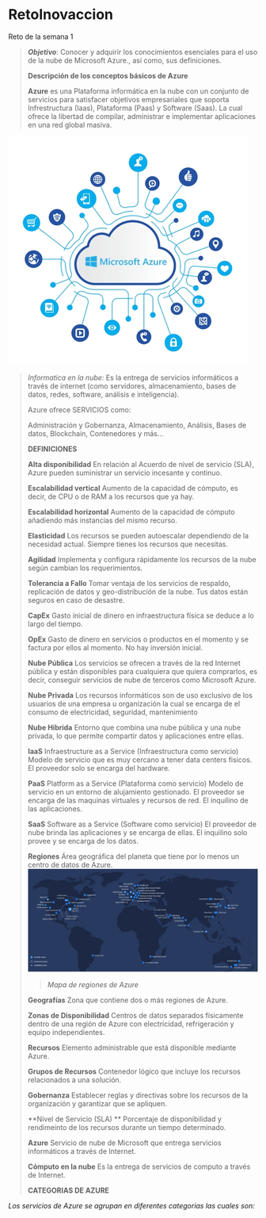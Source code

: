 # RetoInovaccion
Reto de la semana 1
>**_Objetivo_**: Conocer y adquirir los conocimientos esenciales para el uso de la nube de Microsoft Azure., así como, sus definiciones.
>
>
> **Descripción de los conceptos básicos de Azure**
>
>**Azure** es una Plataforma informática en la nube con un conjunto de servicios para satisfacer objetivos empresariales que soporta Infrestructura (Iaas), Plataforma (Paas) y Software (Saas). La cual ofrece la libertad de compilar, administrar e implementar aplicaciones en una red global masiva.
>
![Azure](/images/azure-informacion-1.jpg)

>_Informatica en la nube:_ Es la entrega de servicios informáticos a través de internet (como servidores, almacenamiento, bases de datos, redes, software, análisis e inteligencia).
>
> Azure ofrece SERVICIOS como:
>
>Administración y Gobernanza, Almacenamiento, Análisis, Bases de datos, Blockchain, Contenedores y más...
>
>
>**DEFINICIONES**
>
>**Alta disponibilidad**
>En relación al Acuerdo de nivel de servicio (SLA), Azure pueden suministrar un servicio incesante y continuo.
>
>**Escalabilidad vertical**
>Aumento de la capacidad de cómputo, es decir, de CPU o de RAM a los recursos que ya hay.
>
>**Escalabilidad horizontal**
>Aumento de la capacidad de cómputo añadiendo más instancias del mismo recurso.
>
>**Elasticidad**
> Los recursos se pueden autoescalar dependiendo de la necesidad actual. Siempre tienes los recursos que necesitas.
>
>**Agilidad**
>Implementa y configura rápidamente los recursos de la nube según cambian los requerimientos.
>
>**Tolerancia a Fallo**
>Tomar ventaja de los servicios de respaldo, replicación de datos y geo-distribución de la nube. Tus datos están seguros en caso de desastre.
>
>**CapEx**
>Gasto inicial de dinero en infraestructura física se deduce a lo largo del tiempo.
>
>**OpEx**
>Gasto de dinero en servicios o productos en el momento y se factura por ellos al momento. No hay inversión inicial.
>
>**Nube Pública**
>Los servicios se ofrecen a través de la red Internet pública y están disponibles para cualquiera que quiera comprarlos, es decir, conseguir servicios de nube de terceros como Microsoft Azure.
>
>**Nube Privada**
>Los recursos informáticos son de uso exclusivo de los usuarios de una empresa u organización la cual se encarga de el consumo de electricidad, seguridad, mantenimiento
>
>**Nube Híbrida**
>Entorno que combina una nube pública y una nube privada, lo que permite compartir datos y aplicaciones entre ellas.
>
>**IaaS**
>Infraestructure as a Service (Infraestructura como servicio) Modelo de servicio que es muy cercano a tener data centers fisicos. El proveedor solo se encarga del hardware.
>
>**PaaS**
>Platform as a Service (Plataforma como servicio) Modelo de servicio en un entorno de alujamiento gestionado. El proveedor se encarga de las maquinas virtuales y recursos de red. El inquilino de las aplicaciones.
>
>**SaaS**
>Software as a Service (Software como servicio) El proveedor de nube brinda las aplicaciones y se encarga de ellas. El inquilino solo provee y se encarga de los datos.
>
>**Regiones**
>Área geográfica del planeta que tiene por lo menos un centro de datos de Azure. 
>![Regiones](/images/regionsazure.png)
>  >_Mapa de regiones de Azure_
>
>**Geografías**
>Zona que contiene dos o más regiones de Azure.
>
>**Zonas de Disponibilidad**
>Centros de datos separados físicamente dentro de una región de Azure con electricidad, refrigeración y equipo independientes.
>
>**Recursos**
>Elemento administrable que está disponible mediante Azure.
>
>**Grupos de Recursos**
>Contenedor lógico que incluye los recursos relacionados a una solución.
>
>**Gobernanza**
>Establecer reglas y directivas sobre los recursos de la organización y garantizar que se apliquen.
>
>**Nivel de Servicio (SLA) **
>Porcentaje de disponibilidad y rendimeinto de los recursos durante un tiempo determinado.
>
>**Azure**
>Servicio de nube de Microsoft que entrega servicios informáticos a través de Internet.
>
>**Cómputo en la nube**
>Es la entrega de servicios de computo a través de Internet.
>
>**CATEGORIAS DE AZURE**

_Los servicios de Azure se agrupan en diferentes categorias las cuales son:_
>
